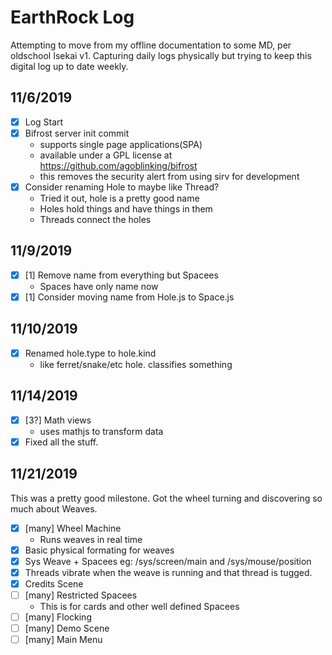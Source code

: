 # EarthRock Log
Attempting to move from my offline documentation to some MD, per oldschool Isekai v1.
Capturing daily logs physically but trying to keep this digital log up to date weekly.

## 11/6/2019
 - [X] Log Start
 - [X] Bifrost server init commit
    - supports single page applications(SPA)
    - available under a GPL license at https://github.com/agoblinking/bifrost
    - this removes the security alert from using sirv for development
 - [X] Consider renaming Hole to maybe like Thread?
    - Tried it out, hole is a pretty good name
    - Holes hold things and have things in them
    - Threads connect the holes

## 11/9/2019
 - [X] [1] Remove name from everything but Spacees
    - Spaces have only name now
 - [X] [1] Consider moving name from Hole.js to Space.js

## 11/10/2019
 - [X] Renamed hole.type to hole.kind
    - like ferret/snake/etc hole. classifies something

## 11/14/2019
 - [X] [3?] Math views
    - uses mathjs to transform data
 - [X] Fixed all the stuff.

## 11/21/2019
This was a pretty good milestone. Got the wheel turning and discovering so much about Weaves.

 - [X] [many] Wheel Machine
    - Runs weaves in real time
 - [X] Basic physical formating for weaves
 - [X] Sys Weave + Spacees eg: /sys/screen/main and /sys/mouse/position
 - [X] Threads vibrate when the weave is running and that thread is tugged.
 - [X] Credits Scene
 - [ ] [many] Restricted Spacees
    - This is for cards and other well defined Spacees
 - [ ] [many] Flocking
 - [ ] [many] Demo Scene
 - [ ] [many] Main Menu
